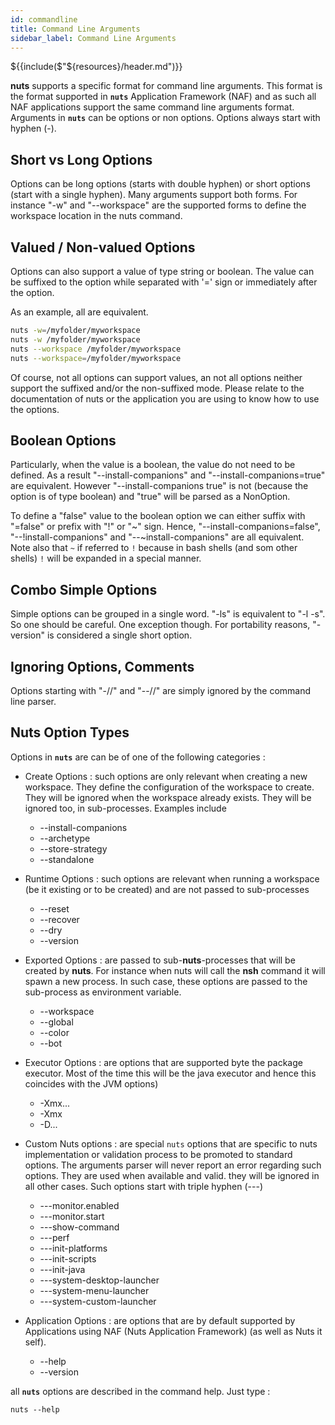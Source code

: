 ```yaml
---
id: commandline
title: Command Line Arguments
sidebar_label: Command Line Arguments
---
```


${{include($"${resources}/header.md")}}

**nuts** supports a specific format for command line arguments. This format is the format supported in **```nuts```** Application Framework (NAF) and as such all NAF applications support the same command line arguments format.
Arguments in **```nuts```** can be options or non options. Options always start with hyphen (-). 

## Short vs Long Options
Options can be long options (starts with double hyphen) or short options (start with a single hyphen). 
Many arguments support both forms. For instance "-w" and "--workspace" are the supported forms to define the workspace location in the nuts command.

## Valued / Non-valued Options
Options can also support a value of type string or boolean. The value can be suffixed to the option while separated with '=' sign or immediately after the option. 

As an example, all are equivalent.  

```sh
nuts -w=/myfolder/myworkspace
nuts -w /myfolder/myworkspace
nuts --workspace /myfolder/myworkspace
nuts --workspace=/myfolder/myworkspace
```

Of course, not all options can support values, an not all options neither support the suffixed and/or the non-suffixed mode. Please relate to the documentation of nuts or the application you are using to know how to use the options.

## Boolean Options
Particularly, when the value is a boolean, the value do not need to be defined. As a result "--install-companions" and "--install-companions=true" are equivalent. However "--install-companions true" is not (because the option is of type boolean) and "true" will be parsed as a NonOption.

To define a "false" value to the boolean option we can either suffix with "=false" or prefix with "!" or "~" sign. 
Hence, "--install-companions=false", "--!install-companions" and "--~install-companions" are all equivalent.
Note also that `~` if referred to `!` because in bash shells (and som other shells) `!` will be expanded in a special manner.

## Combo Simple Options
Simple options can be grouped in a single word. "-ls" is equivalent to "-l -s". So one should be careful. 
One exception though. For portability reasons, "-version" is considered a single short option.

## Ignoring Options, Comments
Options starting with "-//" and "--//" are simply ignored by the command line parser.

## Nuts Option Types

Options in **```nuts```** are can be of one of the following categories :

* Create Options : such options are only relevant when creating a new workspace. They define the configuration of the workspace to create. They will be ignored when the workspace already exists. They will be ignored too, in sub-processes. Examples include
    * --install-companions
    * --archetype
    * --store-strategy
    * --standalone

* Runtime Options : such options are relevant when running a workspace (be it existing or to be created) and are not passed to sub-processes
    * --reset
    * --recover
    * --dry
    * --version

* Exported Options : are passed to sub-**nuts**-processes that will be created by **nuts**. For instance when nuts will call the **nsh** command it will spawn a new process. In such case, these options are passed to the sub-process as environment variable.
    * --workspace
    * --global
    * --color
    * --bot

* Executor Options : are options that are supported byte the package executor. Most of the time this will be the java executor and hence this coincides with the JVM options) 
    * -Xmx...
    * -Xmx
    * -D...

* Custom Nuts options : are special `nuts` options that are specific to nuts implementation or validation process to be promoted to standard options. The arguments parser will never report an error regarding such options. They are used when available and valid. they will be ignored in all other cases. Such options start with triple hyphen (---)
  * ---monitor.enabled
  * ---monitor.start
  * ---show-command
  * ---perf
  * ---init-platforms
  * ---init-scripts
  * ---init-java
  * ---system-desktop-launcher
  * ---system-menu-launcher
  * ---system-custom-launcher

* Application Options : are options that are by default supported by Applications using NAF (Nuts Application Framework) (as well as Nuts it self).
    * --help
    * --version

all **```nuts```** options are described in the command help. Just type :
```
nuts --help
```
 
